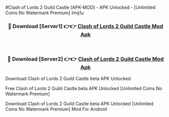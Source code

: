 #Clash of Lords 2 Guild Castle [APK-MOD] - APK Unlocked - [Unlimited Coins No Watermark Premium] lmq1u



<div align="center">

<h3>🔴 Download [Server1] 👉👉 <a href="https://momento.my/?title=Clash_of_Lords_2_Guild_Castle">Clash of Lords 2 Guild Castle Mod Apk</a></h3><br>

<h3>🔴 Download [Server2] 👉👉 <a href="https://momento.my/?title=Clash_of_Lords_2_Guild_Castle">Clash of Lords 2 Guild Castle Mod Apk</a></h3>
</div>



Download Clash of Lords 2 Guild Castle beta APK Unlocked

Free Clash of Lords 2 Guild Castle beta APK Unlocked [Unlimited Coins No Watermark Premium]

Download Clash of Lords 2 Guild Castle beta APK Unlocked [Unlimited Coins No Watermark Premium] Mod For Android
